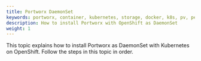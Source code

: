 ```yaml
---
title: Portworx DaemonSet
keywords: portworx, container, kubernetes, storage, docker, k8s, pv, persistent disk, openshift, daemonset
description: How to install Portworx with OpenShift as DaemonSet
weight: 1
---
```


This topic explains how to install Portworx as DaemonSet with Kubernetes on OpenShift. Follow the steps in this topic in order.
